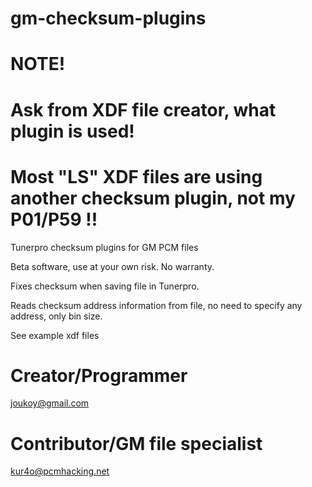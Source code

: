 # gm-checksum-plugins

# NOTE!
# Ask from XDF file creator, what plugin is used!
# Most "LS" XDF files are using another checksum plugin, not my P01/P59 !!

Tunerpro checksum plugins for GM PCM files

Beta software, use at your own risk.
No warranty.

Fixes checksum when saving file in Tunerpro.

Reads checksum address information from file, no need to specify any address, only bin size.

See example xdf files

# Creator/Programmer
joukoy@gmail.com
# Contributor/GM file specialist
kur4o@pcmhacking.net
